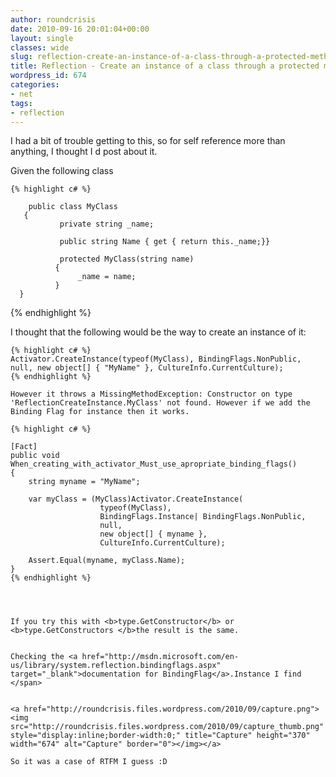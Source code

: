 ```yaml
---
author: roundcrisis
date: 2010-09-16 20:01:04+00:00
layout: single
classes: wide
slug: reflection-create-an-instance-of-a-class-through-a-protected-method
title: Reflection - Create an instance of a class through a protected method
wordpress_id: 674
categories:
- net
tags:
- reflection
---
```


I had a bit of trouble getting to this, so for self reference more than anything, I thought I d post about it.

Given the following class

    {% highlight c# %}
    	
        public class MyClass	
       {		
               private string _name;
    
               public string Name { get { return this._name;}}
    
               protected MyClass(string name)
              {
                   _name = name;		
              }
      }    
{% endhighlight %}

I thought that the following would be the way to create an instance of it:

    
    {% highlight c# %}
    Activator.CreateInstance(typeof(MyClass), BindingFlags.NonPublic, null, new object[] { "MyName" }, CultureInfo.CurrentCulture);
    {% endhighlight %}    

    However it throws a MissingMethodException: Constructor on type 'ReflectionCreateInstance.MyClass' not found. However if we add the Binding Flag for instance then it works.

    {% highlight c# %}
    	
    [Fact]
    public void When_creating_with_activator_Must_use_apropriate_binding_flags()
    {
    	string myname = "MyName";
    
    	var myClass = (MyClass)Activator.CreateInstance(
    					typeof(MyClass), 
    					BindingFlags.Instance| BindingFlags.NonPublic, 
    					null, 
    					new object[] { myname }, 
    					CultureInfo.CurrentCulture);
    
    	Assert.Equal(myname, myClass.Name);
    }	
    {% endhighlight %}



    
    If you try this with <b>type.GetConstructor</b> or <b>type.GetConstructors </b>the result is the same. 

    
    Checking the <a href="http://msdn.microsoft.com/en-us/library/system.reflection.bindingflags.aspx" target="_blank">documentation for BindingFlag</a>.Instance I find </span>

    
    <a href="http://roundcrisis.files.wordpress.com/2010/09/capture.png"><img src="http://roundcrisis.files.wordpress.com/2010/09/capture_thumb.png" style="display:inline;border-width:0;" title="Capture" height="370" width="674" alt="Capture" border="0"></img></a>

    So it was a case of RTFM I guess :D
